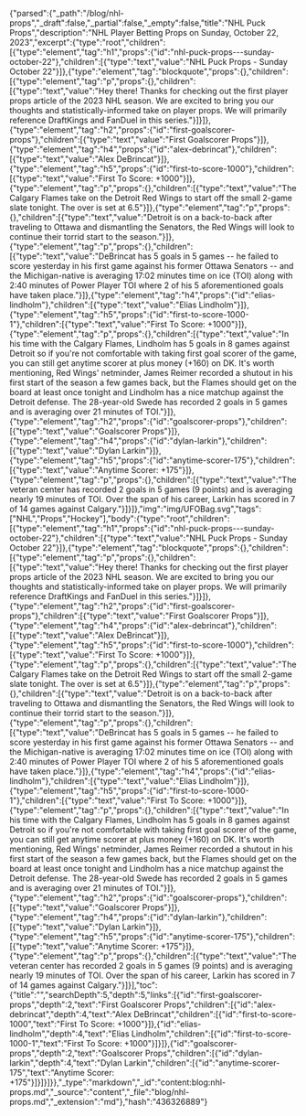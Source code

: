 {"parsed":{"_path":"/blog/nhl-props","_draft":false,"_partial":false,"_empty":false,"title":"NHL Puck Props","description":"NHL Player Betting Props on Sunday, October 22, 2023","excerpt":{"type":"root","children":[{"type":"element","tag":"h1","props":{"id":"nhl-puck-props---sunday-october-22"},"children":[{"type":"text","value":"NHL Puck Props - Sunday October 22"}]},{"type":"element","tag":"blockquote","props":{},"children":[{"type":"element","tag":"p","props":{},"children":[{"type":"text","value":"Hey there! Thanks for checking out the first player props article of the 2023 NHL season. We are excited to bring you our thoughts and statistically-informed take on player props. We will primarily reference DraftKings and FanDuel in this series."}]}]},{"type":"element","tag":"h2","props":{"id":"first-goalscorer-props"},"children":[{"type":"text","value":"First Goalscorer Props"}]},{"type":"element","tag":"h4","props":{"id":"alex-debrincat"},"children":[{"type":"text","value":"Alex DeBrincat"}]},{"type":"element","tag":"h5","props":{"id":"first-to-score-1000"},"children":[{"type":"text","value":"First To Score: +1000"}]},{"type":"element","tag":"p","props":{},"children":[{"type":"text","value":"The Calgary Flames take on the Detroit Red Wings to start off the small 2-game slate tonight. The over is set at 6.5"}]},{"type":"element","tag":"p","props":{},"children":[{"type":"text","value":"Detroit is on a back-to-back after traveling to Ottawa and dismantling the Senators, the Red Wings will look to continue their torrid start to the season."}]},{"type":"element","tag":"p","props":{},"children":[{"type":"text","value":"DeBrincat has 5 goals in 5 games -- he failed to score yesterday in his first game against his former Ottawa Senators -- and the Michigan-native is averaging 17:02 minutes time on ice (TOI) along with 2:40 minutes of Power Player TOI where 2 of his 5 aforementioned goals have taken place."}]},{"type":"element","tag":"h4","props":{"id":"elias-lindholm"},"children":[{"type":"text","value":"Elias Lindholm"}]},{"type":"element","tag":"h5","props":{"id":"first-to-score-1000-1"},"children":[{"type":"text","value":"First To Score: +1000"}]},{"type":"element","tag":"p","props":{},"children":[{"type":"text","value":"In his time with the Calgary Flames, Lindholm has 5 goals in 8 games against Detroit so if you're not comfortable with taking first goal scorer of the game, you can still get anytime scorer at plus money (+160) on DK. It's worth mentioning, Red Wings' netminder, James Reimer recorded a shutout in his first start of the season a few games back, but the Flames should get on the board at least once tonight and Lindholm has a nice matchup against the Detroit defense. The 28-year-old Swede has recorded 2 goals in 5 games and is averaging over 21 minutes of TOI."}]},{"type":"element","tag":"h2","props":{"id":"goalscorer-props"},"children":[{"type":"text","value":"Goalscorer Props"}]},{"type":"element","tag":"h4","props":{"id":"dylan-larkin"},"children":[{"type":"text","value":"Dylan Larkin"}]},{"type":"element","tag":"h5","props":{"id":"anytime-scorer-175"},"children":[{"type":"text","value":"Anytime Scorer: +175"}]},{"type":"element","tag":"p","props":{},"children":[{"type":"text","value":"The veteran center has recorded 2 goals in 5 games (9 points) and is averaging nearly 19 minutes of TOI. Over the span of his career, Larkin has scored in 7 of 14 games against Calgary."}]}]},"img":"img/UFOBag.svg","tags":["NHL","Props","Hockey"],"body":{"type":"root","children":[{"type":"element","tag":"h1","props":{"id":"nhl-puck-props---sunday-october-22"},"children":[{"type":"text","value":"NHL Puck Props - Sunday October 22"}]},{"type":"element","tag":"blockquote","props":{},"children":[{"type":"element","tag":"p","props":{},"children":[{"type":"text","value":"Hey there! Thanks for checking out the first player props article of the 2023 NHL season. We are excited to bring you our thoughts and statistically-informed take on player props. We will primarily reference DraftKings and FanDuel in this series."}]}]},{"type":"element","tag":"h2","props":{"id":"first-goalscorer-props"},"children":[{"type":"text","value":"First Goalscorer Props"}]},{"type":"element","tag":"h4","props":{"id":"alex-debrincat"},"children":[{"type":"text","value":"Alex DeBrincat"}]},{"type":"element","tag":"h5","props":{"id":"first-to-score-1000"},"children":[{"type":"text","value":"First To Score: +1000"}]},{"type":"element","tag":"p","props":{},"children":[{"type":"text","value":"The Calgary Flames take on the Detroit Red Wings to start off the small 2-game slate tonight. The over is set at 6.5"}]},{"type":"element","tag":"p","props":{},"children":[{"type":"text","value":"Detroit is on a back-to-back after traveling to Ottawa and dismantling the Senators, the Red Wings will look to continue their torrid start to the season."}]},{"type":"element","tag":"p","props":{},"children":[{"type":"text","value":"DeBrincat has 5 goals in 5 games -- he failed to score yesterday in his first game against his former Ottawa Senators -- and the Michigan-native is averaging 17:02 minutes time on ice (TOI) along with 2:40 minutes of Power Player TOI where 2 of his 5 aforementioned goals have taken place."}]},{"type":"element","tag":"h4","props":{"id":"elias-lindholm"},"children":[{"type":"text","value":"Elias Lindholm"}]},{"type":"element","tag":"h5","props":{"id":"first-to-score-1000-1"},"children":[{"type":"text","value":"First To Score: +1000"}]},{"type":"element","tag":"p","props":{},"children":[{"type":"text","value":"In his time with the Calgary Flames, Lindholm has 5 goals in 8 games against Detroit so if you're not comfortable with taking first goal scorer of the game, you can still get anytime scorer at plus money (+160) on DK. It's worth mentioning, Red Wings' netminder, James Reimer recorded a shutout in his first start of the season a few games back, but the Flames should get on the board at least once tonight and Lindholm has a nice matchup against the Detroit defense. The 28-year-old Swede has recorded 2 goals in 5 games and is averaging over 21 minutes of TOI."}]},{"type":"element","tag":"h2","props":{"id":"goalscorer-props"},"children":[{"type":"text","value":"Goalscorer Props"}]},{"type":"element","tag":"h4","props":{"id":"dylan-larkin"},"children":[{"type":"text","value":"Dylan Larkin"}]},{"type":"element","tag":"h5","props":{"id":"anytime-scorer-175"},"children":[{"type":"text","value":"Anytime Scorer: +175"}]},{"type":"element","tag":"p","props":{},"children":[{"type":"text","value":"The veteran center has recorded 2 goals in 5 games (9 points) and is averaging nearly 19 minutes of TOI. Over the span of his career, Larkin has scored in 7 of 14 games against Calgary."}]}],"toc":{"title":"","searchDepth":5,"depth":5,"links":[{"id":"first-goalscorer-props","depth":2,"text":"First Goalscorer Props","children":[{"id":"alex-debrincat","depth":4,"text":"Alex DeBrincat","children":[{"id":"first-to-score-1000","text":"First To Score: +1000"}]},{"id":"elias-lindholm","depth":4,"text":"Elias Lindholm","children":[{"id":"first-to-score-1000-1","text":"First To Score: +1000"}]}]},{"id":"goalscorer-props","depth":2,"text":"Goalscorer Props","children":[{"id":"dylan-larkin","depth":4,"text":"Dylan Larkin","children":[{"id":"anytime-scorer-175","text":"Anytime Scorer: +175"}]}]}]}},"_type":"markdown","_id":"content:blog:nhl-props.md","_source":"content","_file":"blog/nhl-props.md","_extension":"md"},"hash":"436326889"}